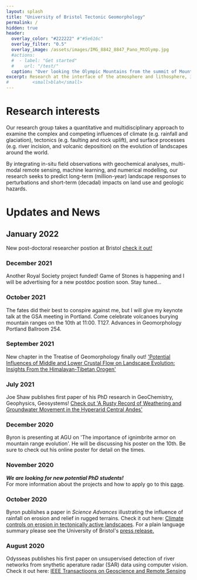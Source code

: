 ```yaml
---
layout: splash
title: "University of Bristol Tectonic Geomorphology"
permalink: /
hidden: true
header:
  overlay_color: "#222222" #"#5e616c"
  overlay_filter: "0.5"
  overlay_image: /assets/images/IMG_8842_8847_Pano_MtOlymp.jpg
  #actions:
  #  - label: "Get started"
  #    url: "/test/"
  caption: "Over looking the Olympic Mountains from the summit of Mount Olympus, Washington, USA."
excerpt: Research at the interface of the atmosphere and lithosphere, in the physical and digital.
#         <small>blah</small>
---
```


# Research interests 

Our research group takes a quantitative and multidisciplinary approach to examine the complex and competing influences of climate (e.g. rainfall and glaciation), tectonics (e.g. faulting and rock uplift), and surface processes (e.g. river incision, and volcanic deposition) on the evolution of landscapes around the world.

By integrating in-situ field observations with geochemical analyses, multi-modal remote sensing, machine learning, and numerical modelling, our research seeks to predict long-term (million-year) landscape responses to perturbations and short-term (decadal) impacts on land use and geologic hazards. 


# Updates and News
## January 2022
New post-doctoral researcher postion at Bristol [check it out!](https://baadams.github.io/pdra/)
### December 2021
Another Royal Society project funded! Game of Stones is happening and I will be advertising for a new postdoc postion soon. Stay tuned...
### October 2021
The fates did their best to conspire against me, but I will give my keynote talk at the GSA meeting in Portland. Come celebrate volcanoes burying mountain ranges on the 10th at 11:00. T127. Advances in Geomorphology Portland Ballroom 254.
### September 2021
New chapter in the Treatise of Geomorphology finally out! ['Potential Influences of Middle and Lower Crustal Flow on Landscape Evolution: Insights From the Himalayan-Tibetan Orogen'](https://www.sciencedirect.com/science/article/pii/B9780128182345001954)
### July 2021
Joe Shaw publishes first paper of his PhD research in GeoChemistry, Geophysics, Geosystems! [Check out 'A Rusty Record of Weathering and Groundwater Movement in the Hyperarid Central Andes'](https://agupubs.onlinelibrary.wiley.com/doi/full/10.1029/2021GC009759)
### December 2020
Byron is presenting at AGU on 'The importance of ignimbrite armor on mountain range evolution'. He will be discussing his poster on the 10th. Be sure to check out his online poster for detail on the times.
### November 2020
**_We are looking for new potential PhD students!_**<br/>
For more information about the projects and how to apply go to this [page](https://baadams.github.io/phd_project/).
### October 2020
Byron publishes a paper in *Science Advances* illustrating the influence of rainfall on erosion and relief in rugged terrains. Check it out here: [Climate controls on erosion in tectonically active landscapes](https://advances.sciencemag.org/content/6/42/eaaz3166).
For a plain language summary please see the University of Bristol's [press release.](http://www.bristol.ac.uk/news/2020/october/rain-moves-mountains.html)
### August 2020
Odysseas publishes his first paper on unsupervised detection of river networks from snythetic aperature radar (SAR) data using computer vision. Check it out here: [IEEE Transactioons on Geoscience and Remote Sensing](https://eartharxiv.org/repository/view/1746/)

